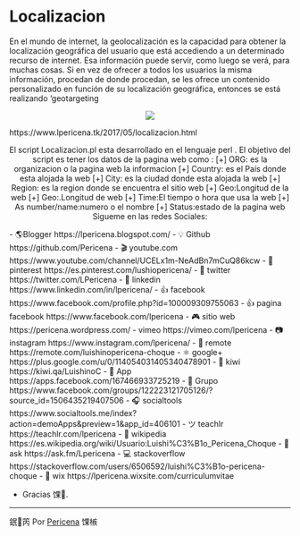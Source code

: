 # Localizacion
En el mundo de internet, la geolocalización es la capacidad para obtener la localización geográfica del usuario que está accediendo a un determinado recurso de internet. Esa información puede servir, como luego se verá, para muchas cosas. Si en vez de ofrecer a todos los usuarios la misma información, procedan de donde procedan, se les ofrece un contenido personalizado en función de su localización geográfica, entonces se está realizando ‘geotargeting
<p align="center">
  <img src="https://4.bp.blogspot.com/-BRCKw2xPWhc/WSc8Wtb_PpI/AAAAAAAAFPU/sFviBDyd_PQ64Q-PV94JeYWtsuE2vR7NQCLcB/s1600/Screenshot_31.png">  
</p>
https://www.lpericena.tk/2017/05/localizacion.html
<p align="center">
El script Localizacion.pl esta desarrollado en el lenguaje perl .
El objetivo del script es tener los datos de la pagina web como :
                                               [+] ORG: es la organizacion o la pagina web la informacion
                                               [+] Country: es el País donde esta alojada la web
                                               [+] City: es la ciudad donde esta alojada la web
                                               [+] Region: es la region donde se encuentra el sitio web
                                               [+] Geo:Longitud de la web
                                               [+] Geo:.Longitud de web
                                               [+] Time:El tiempo o hora que usa la web
                                               [+] As number/name:numero o el nombre 
                                               [+] Status:estado de la pagina web
Sigueme en las redes Sociales:
</p>
- 🌎Blogger          https://lpericena.blogspot.com/
- 💡 Github            https://github.com/Pericena
- 🎬 youtube.com  https://www.youtube.com/channel/UCELx1m-NeAdBn7mCuQ86kcw
- 📸 pinterest        https://es.pinterest.com/lushiopericena/
- 🐤 twitter             https://twitter.com/LPericena
- 👦 linkedin         https://www.linkedin.com/in/lpericena/
- 👍 facebook       https://www.facebook.com/profile.php?id=100009309755063
- 👍 pagina facebook  https://www.facebook.com/lpericena
- 🎮 sitio web        https://pericena.wordpress.com/
- vimeo         https://vimeo.com/lpericena
- 📷 instagram      https://www.instagram.com/lpericena/
- 🎁 remote      https://remote.com/luishinopericena-choque
- ⚛ google+   https://plus.google.com/u/0/114054031405340478901
- 🚀 kiwi       https://kiwi.qa/LuishinoC
- 📅 App    https://apps.facebook.com/167466933725219
- 👻 Grupo    https://www.facebook.com/groups/122223121705126/?source_id=1506435219407506
- 🎧 socialtools https://www.socialtools.me/index?action=demoApps&preview=1&app_id=406101
- ツ teachlr    https://teachlr.com/lpericena
- 📖  wikipedia  https://es.wikipedia.org/wiki/Usuario:Luishi%C3%B1o_Pericena_Choque
- 📧 ask          https://ask.fm/Lpericena
- 💻 stackoverflow  https://stackoverflow.com/users/6506592/luishi%C3%B1o-pericena-choque
- 📡 wix https://lpericena.wixsite.com/curriculumvitae

* Gracias  馃.

---
鈱笍 Por [Pericena](https://github.com/Pericena) 馃槉
